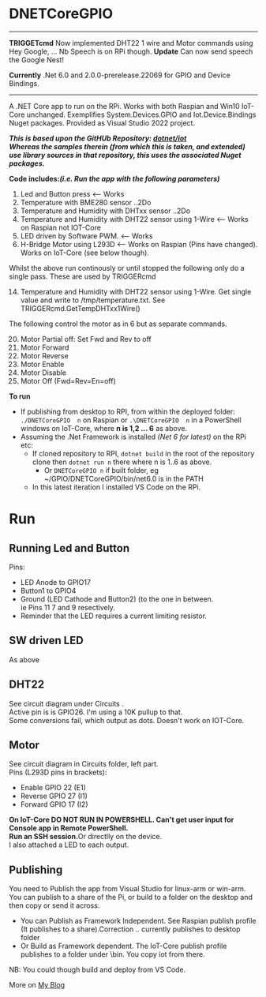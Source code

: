 # DNETCoreGPIO

<hr/>

**TRIGGETcmd** Now implemented DHT22 1 wire and Motor commands using Hey Google, ... Nb Speech is on RPi though. **Update** Can now send speech the Google Nest! 

**Currently** .Net 6.0 and 2.0.0-prerelease.22069 for GPIO and Device Bindings.

<hr/>

A .NET Core app to run on the RPi. Works with both Raspian and Win10 IoT-Core unchanged.
Exemplifies System.Devices.GPIO and Iot.Device.Bindings Nuget packages. Provided as Visual Studio 2022 project.

_**This is based upon the GitHUb Repository: [dotnet/iot](https://github.com/dotnet/iot)<br>
Whereas the samples therein (from which this is taken, and extended) use library sources in that repository, this uses the associated Nuget packages.**_

**Code includes:_(i.e. Run the app with the following parameters)_**

1. Led and Button press  <-- Works
2. Temperature with BME280 sensor  ..2Do
3. Temperature and Humidity with DHTxx sensor  ..2Do
4. Temperature and Humidity with DHT22 sensor using 1-Wire <-- Works on Raspian not IOT-Core
5. LED driven by Software PWM.  <-- Works
6. H-Bridge Motor using L293D <-- Works on Raspian (Pins have changed). Works on IoT-Core (see below though).

Whilst the above run continously or until stopped the following only do a single pass. These are used by TRIGGERcmd

14. Temperature and Humidity with DHT22 sensor using 1-Wire. Get single value and write to /tmp/temperature.txt. See TRIGGERcmd.GetTempDHTxx1Wire()  

The following control the motor as in 6 but as separate commands.

20. Motor Partial off: Set Fwd and Rev to off
21. Motor Forward
22. Motor Reverse
23. Motor Enable
24. Motor Disable
25. Motor Off (Fwd=Rev=En=off)


**To run**  
- If publishing from desktop to RPI, from within the deployed folder: ```./DNETCoreGPIO  n``` on Raspian or ```.\DNETCoreGPIO  n``` in a PowerShell windows on IoT-Core,  where **n is 1,2 ... 6** as above.
- Assuming the .Net Framework is installed _(Net 6 for latest)_ on the RPi etc:
  - If cloned repository to RPI, ```dotnet build``` in the root of the repository clone then ```dotnet run n``` there where n is 1..6 as above.
    - Or ```DNETCoreGPIO n``` if built folder, eg ~/GPIO/DNETCoreGPIO/bin/net6.0 is in the PATH
  - In this latest iteration I installed VS Code on the RPi.

# Run
## Running Led and Button
Pins:
- LED Anode to GPIO17
- Button1 to GPIO4
- Ground (LED Cathode and Button2) (to the one in between. <br>ie Pins 11 7 and 9 resectively.
- Reminder that the LED requires a current limiting resistor.
## SW driven LED
As above
## DHT22
See circuit diagram under Circuits  .<br> Active pin is is GPIO26. I'm using a 10K pullup to that. <br>Some conversions fail, which output as dots. Doesn't work on IOT-Core.
## Motor
See circuit diagram in Circuits folder, left part. <br>Pins (L293D pins in brackets):
- Enable  GPIO 22 (E1)
- Reverse GPIO 27 (I1) 
- Forward GPIO 17 (I2)
<p>
<b>On IoT-Core DO NOT RUN IN POWERSHELL.  Can't get user input for Console app in Remote PowerShell.<br> Run an SSH session.</b>Or directlly on the device.<br>
I also attached a LED to each output.

## Publishing
You need to Publish the app from Visual Studio for linux-arm or win-arm. You can publish to a share of the Pi, or build to a folder on the desktop and then copy or send it across.

- You can Publish as Framework Independent. See Raspian publish profile (It publishes to a share).Correction .. currently publishes to desktop folder
- Or Build as Framework dependent. The IoT-Core publish profile publishes to a folder under \bin. You copy iot from there.

NB: You could though build and deploy from VS Code.

More on [My Blog](https://davidjones.sportronics.com.au)
